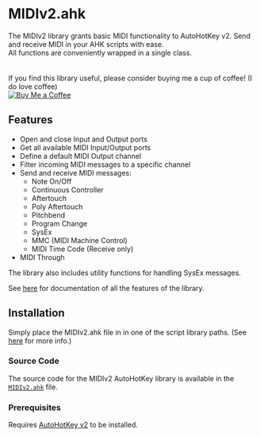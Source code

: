 # MIDIv2.ahk


The MIDIv2 library grants basic MIDI functionality to AutoHotKey v2.
Send and receive MIDI in your AHK scripts with ease.  
All functions are conveniently wrapped in a single class.  
</br></br>
If you find this library useful, please consider buying me a cup of coffee! (I do love coffee)  
[![Buy Me a Coffee](https://img.shields.io/badge/Support-Buy%20Me%20a%20Coffee-yellow?style=flat-square&logo=buy-me-a-coffee)](https://www.buymeacoffee.com/emlib)

## Features

- Open and close Input and Output ports
- Get all available MIDI Input/Output ports
- Define a default MIDI Output channel
- Filter incoming MIDI messages to a specific channel
- Send and receive MIDI messages:
  - Note On/Off
  - Continuous Controller
  - Aftertouch
  - Poly Aftertouch
  - Pitchbend
  - Program Change
  - SysEx
  - MMC (MIDI Machine Control)
  - MIDI Time Code (Receive only)
- MIDI Through
  
The library also includes utility functions for handling SysEx messages.

See [here](docs/index.html) for documentation of all the features of the library.
 
## Installation

Simply place the MIDIv2.ahk file in in one of the script library paths. (See [here](https://www.autohotkey.com/docs/v2/Scripts.htm#lib) for more info.)

### Source Code

The source code for the MIDIv2 AutoHotKey library is available in the [`MIDIv2.ahk`](./MIDIv2.ahk) file.

### Prerequisites
Requires [AutoHotKey v2](https://www.autohotkey.com/) to be installed.
